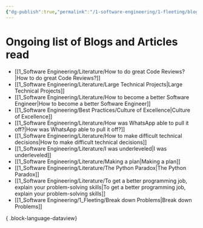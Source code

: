 ```yaml
---
{"dg-publish":true,"permalink":"/1-software-engineering/1-fleeting/blogs-and-articles-read/","created":"2023-09-08T07:08:36.492-05:00","updated":"2023-09-08T07:09:46.497-05:00"}
---
```


# Ongoing list of Blogs and Articles read
- [[1_Software Engineering/Literature/How to do great Code Reviews?\|How to do great Code Reviews?]]
- [[1_Software Engineering/Literature/Large Technical Projects\|Large Technical Projects]]
- [[1_Software Engineering/Literature/How to become a better Software Engineer\|How to become a better Software Engineer]]
- [[1_Software Engineering/Best Practices/Culture of Excellence\|Culture of Excellence]]
- [[1_Software Engineering/Literature/How was WhatsApp able to pull it off?\|How was WhatsApp able to pull it off?]]
- [[1_Software Engineering/Literature/How to make difficult technical decisions\|How to make difficult technical decisions]]
- [[1_Software Engineering/Literature/I was underleveled\|I was underleveled]]
- [[1_Software Engineering/Literature/Making a plan\|Making a plan]]
- [[1_Software Engineering/Literature/The Python Paradox\|The Python Paradox]]
- [[1_Software Engineering/Literature/To get a better programming job, explain your problem-solving skills\|To get a better programming job, explain your problem-solving skills]]
- [[1_Software Engineering/1_Fleeting/Break down Problems\|Break down Problems]]

{ .block-language-dataview}